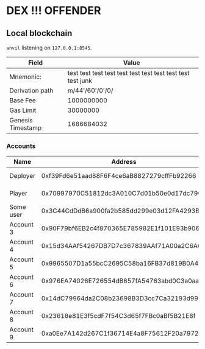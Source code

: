 # DEX !!! OFFENDER

## Local blockchain

`anvil` listening on `127.0.0.1:8545`.

| Field             | Value                                                       |
| ----------------- | ----------------------------------------------------------- |
| Mnemonic:         | test test test test test test test test test test test junk |
| Derivation path   | m/44'/60'/0'/0/                                             |
| Base Fee          | 1000000000                                                  |
| Gas Limit         | 30000000                                                    |
| Genesis Timestamp | 1686684032                                                  |

### Accounts

| Name      | Address                                    | Private key                                                        | Balance   |
| --------- | ------------------------------------------ | ------------------------------------------------------------------ | --------- |
| Deployer  | 0xf39Fd6e51aad88F6F4ce6aB8827279cffFb92266 | 0xac0974bec39a17e36ba4a6b4d238ff944bacb478cbed5efcae784d7bf4f2ff80 | 10000 ETH |
| Player    | 0x70997970C51812dc3A010C7d01b50e0d17dc79C8 | 0x59c6995e998f97a5a0044966f0945389dc9e86dae88c7a8412f4603b6b78690d | 10000 ETH |
| Some user | 0x3C44CdDdB6a900fa2b585dd299e03d12FA4293BC | 0x5de4111afa1a4b94908f83103eb1f1706367c2e68ca870fc3fb9a804cdab365a | 10000 ETH |
| Account 3 | 0x90F79bf6EB2c4f870365E785982E1f101E93b906 | 0x7c852118294e51e653712a81e05800f419141751be58f605c371e15141b007a6 | 10000 ETH |
| Account 4 | 0x15d34AAf54267DB7D7c367839AAf71A00a2C6A65 | 0x47e179ec197488593b187f80a00eb0da91f1b9d0b13f8733639f19c30a34926a | 10000 ETH |
| Account 5 | 0x9965507D1a55bcC2695C58ba16FB37d819B0A4dc | 0x8b3a350cf5c34c9194ca85829a2df0ec3153be0318b5e2d3348e872092edffba | 10000 ETH |
| Account 6 | 0x976EA74026E726554dB657fA54763abd0C3a0aa9 | 0x92db14e403b83dfe3df233f83dfa3a0d7096f21ca9b0d6d6b8d88b2b4ec1564e | 10000 ETH |
| Account 7 | 0x14dC79964da2C08b23698B3D3cc7Ca32193d9955 | 0x4bbbf85ce3377467afe5d46f804f221813b2bb87f24d81f60f1fcdbf7cbf4356 | 10000 ETH |
| Account 8 | 0x23618e81E3f5cdF7f54C3d65f7FBc0aBf5B21E8f | 0xdbda1821b80551c9d65939329250298aa3472ba22feea921c0cf5d620ea67b97 | 10000 ETH |
| Account 9 | 0xa0Ee7A142d267C1f36714E4a8F75612F20a79720 | 0x2a871d0798f97d79848a013d4936a73bf4cc922c825d33c1cf7073dff6d409c6 | 10000 ETH |
